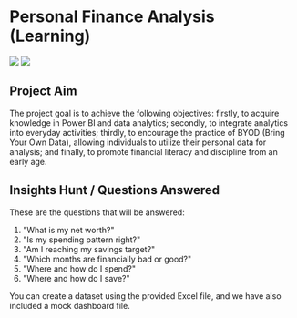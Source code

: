 
# Personal Finance Analysis (Learning)

![](https://img.shields.io/badge/Data-Excel-1D6F42) ![](https://img.shields.io/badge/Dashboard-PowerBI-FCD12A)

## Project Aim

The project goal is to achieve the following objectives: firstly, to acquire knowledge in Power BI and data analytics; secondly, to integrate analytics into everyday activities; thirdly, to encourage the practice of BYOD (Bring Your Own Data), allowing individuals to utilize their personal data for analysis; and finally, to promote financial literacy and discipline from an early age.

## Insights Hunt / Questions Answered

These are the questions that will be answered:

1. "What is my net worth?"
2. "Is my spending pattern right?"
3. "Am I reaching my savings target?"
4. "Which months are financially bad or good?"
5. "Where and how do I spend?"
6. "Where and how do I save?"

You can create a dataset using the provided Excel file, and we have also included a mock dashboard file.